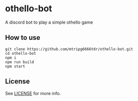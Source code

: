 # othello-bot
A discord bot to play a simple othello game

## How to use
```
git clone https://github.com/mtripg6666tdr/othello-bot.git
cd othello-bot
npm i
npm run build
npm start
```

## License
See [LICENSE](LICENSE) for more info.
